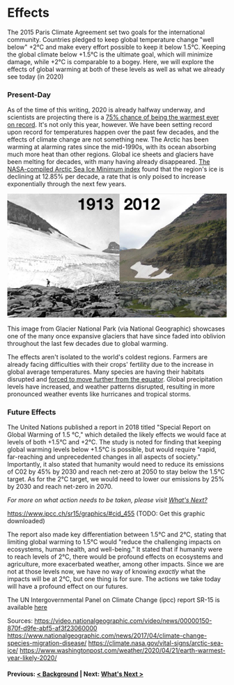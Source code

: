 # Effects

The 2015 Paris Climate Agreement set two goals for the international community. Countries pledged to keep global temperature change "well below" +2°C and make every effort possible to keep it below 1.5°C. Keeping the global climate below +1.5°C is the ultimate goal, which will minimize damage, while +2°C is comparable to a bogey. Here, we will explore the effects of global warming at both of these levels as well as what we already see today (in 2020)

### Present-Day
As of the time of this writing, 2020 is already halfway underway, and scientists are projecting there is a [75% chance of being the warmest ever on record](https://www.washingtonpost.com/weather/2020/04/21/earth-warmest-year-likely-2020/). It's not only this year, however. We have been setting record upon record for temperatures happen over the past few decades, and the effects of climate change are not something new. The Arctic has been warming at alarming rates since the mid-1990s, with its ocean absorbing much more heat than other regions. Global ice sheets and glaciers have been melting for decades, with many having already disappeared. [The NASA-compiled Arctic Sea Ice Minimum index](https://climate.nasa.gov/vital-signs/arctic-sea-ice/) found that the region's ice is declining at 12.85% per decade, a rate that is only poised to increase exponentially through the next few years.

![Glacier National Park (2012)](https://raw.githubusercontent.com/ccamaisa/312H-globalwarmingproj/master/assets/151021-news-glacier-park-melt-vin_ds1502001-172_final_1024x576_548682307708.jpg)

This image from Glacier National Park (via National Geographic) showcases one of the many once expansive glaciers that have since faded into oblivion throughout the last few decades due to global warming.

The effects aren't isolated to the world's coldest regions. Farmers are already facing difficulties with their crops' fertility due to the increase in global average temperatures. Many species are having their habitats disrupted and [forced to move further from the equator](https://www.nationalgeographic.com/news/2017/04/climate-change-species-migration-disease/). Global precipitation levels have increased, and weather patterns disrupted, resulting in more pronounced weather events like hurricanes and tropical storms.


### Future Effects
The United Nations published a report in 2018 titled "Special Report on Global Warming of 1.5 °C," which detailed the likely effects we would face at levels of both +1.5°C and +2°C. The study is noted for finding that keeping global warming levels below +1.5°C is possible, but would require "rapid, far-reaching and unprecedented changes in all aspects of society." Importantly, it also stated that humanity would need to reduce its emissions of C02 by 45% by 2030 and reach net-zero at 2050 to stay below the 1.5°C target. As for the 2°C target, we would need to lower our emissions by 25% by 2030 and reach net-zero in 2070. 

*For more on what action needs to be taken, please visit [What's Next?](https://ccamaisa.github.io/312H-globalwarmingproj/whatsnext)*

https://www.ipcc.ch/sr15/graphics/#cid_455 (TODO: Get this graphic downloaded)

The report also made key differentiation between 1.5°C and 2°C, stating that limiting global warming to 1.5°C would "reduce the challenging impacts on ecosystems, human health, and well-being." It stated that if humanity were to reach levels of 2°C, there would be profound effects on ecosystems and agriculture, more exacerbated weather, among other impacts. Since we are not at those levels now, we have no way of knowing *exactly* what the impacts will be at 2°C, but one thing is for sure. The actions we take today will have a profound effect on our futures.

The UN Intergovernmental Panel on Climate Change (ipcc) report SR-15 is available [here](https://www.ipcc.ch/sr15/)

Sources:
<https://video.nationalgeographic.com/video/news/00000150-870f-d9fe-abf5-af3f23060000>
<https://www.nationalgeographic.com/news/2017/04/climate-change-species-migration-disease/>
<https://climate.nasa.gov/vital-signs/arctic-sea-ice/>
<https://www.washingtonpost.com/weather/2020/04/21/earth-warmest-year-likely-2020/>

#### Previous: [< Background](https://ccamaisa.github.io/312H-globalwarmingproj/background)  |  Next: [What's Next >](https://ccamaisa.github.io/312H-globalwarmingproj/whatsnext)

